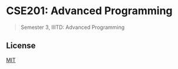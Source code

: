 # CSE201: Advanced Programming

> Semester 3, IIITD: Advanced Programming

## License

[MIT](LICENSE)
